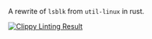 A rewrite of `lsblk` from `util-linux` in rust.

[![Clippy Linting Result](https://clippy.bashy.io/github/philipturnbull/lsblk/master/badge.svg)](https://clippy.bashy.io/github/philipturnbull/lsblk/master/log)
